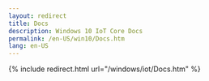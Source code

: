 ```yaml
---
layout: redirect
title: Docs
description: Windows 10 IoT Core Docs
permalink: /en-US/win10/Docs.htm
lang: en-US
---
```


{% include redirect.html url="/windows/iot/Docs.htm" %}